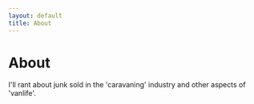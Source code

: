```yaml
---
layout: default
title: About
---
```

# About

I'll rant about junk sold in the 'caravaning' industry and other aspects of 'vanlife'.
